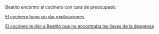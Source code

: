 Beatito encontro al cocinero con cara de preocupado.

[El cocinero huyo sin dar explicaciones](cocinero/trabajo/trabajo.md)

[El cocinero le dijo a Beatito que no encontraba las llaves de la despensa](cocinero/despensa/despensa.md)